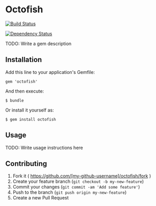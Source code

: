 # Octofish

[![Build Status](https://travis-ci.org/imalijkh/octofish.svg?branch=master)](https://travis-ci.org/imalijkh/octofish)

[![Dependency Status](https://gemnasium.com/imalijkh/octofish.svg)](https://gemnasium.com/imalijkh/octofish)

TODO: Write a gem description

## Installation

Add this line to your application's Gemfile:

    gem 'octofish'

And then execute:

    $ bundle

Or install it yourself as:

    $ gem install octofish

## Usage

TODO: Write usage instructions here

## Contributing

1. Fork it ( https://github.com/[my-github-username]/octofish/fork )
2. Create your feature branch (`git checkout -b my-new-feature`)
3. Commit your changes (`git commit -am 'Add some feature'`)
4. Push to the branch (`git push origin my-new-feature`)
5. Create a new Pull Request
